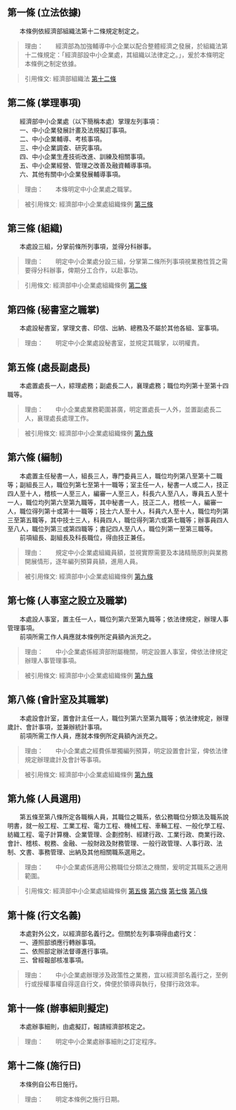 第一條 (立法依據)
-----------------
　　本條例依經濟部組織法第十二條規定制定之。  
> 理由：　　經濟部為加強輔導中小企業以配合整體經濟之發展，於組織法第十二條規定：「經濟部設中小企業處，其組織以法律定之。」，爰於本條明定本條例之制定依據。

> 引用條文: 經濟部組織法 [第十二條](1019#第十二條-中小企業處之設置)



第二條 (掌理事項)
-----------------
　　經濟部中小企業處（以下簡稱本處）掌理左列事項：  
　　一、中小企業發展計畫及法規擬訂事項。  
　　二、中小企業輔導、考核事項。  
　　三、中小企業調查、研究事項。  
　　四、中小企業生產技術改進、訓練及相關事項。  
　　五、中小企業經營、管理之改善及融資輔導事項。  
　　六、其他有關中小企業發展輔導事項。  
> 理由：　　本條明定中小企業處之職掌。

> 被引用條文: 經濟部中小企業處組織條例 [第三條](1914#第三條-組織)



第三條 (組織)
-------------
　　本處設三組，分掌前條所列事項，並得分科辦事。  
> 理由：　　明定中小企業處分設三組，分掌第二條所列事項視業務性質之需要得分科辦事，俾期分工合作，以赴事功。

> 引用條文: 經濟部中小企業處組織條例 [第二條](1914#第二條-掌理事項)



第四條 (秘書室之職掌)
---------------------
　　本處設秘書室，掌理文書、印信、出納、總務及不屬於其他各組、室事項。  
> 理由：　　明定中小企業處設秘書室，並規定其職掌，以明權責。



第五條 (處長副處長)
-------------------
　　本處置處長一人，綜理處務；副處長二人，襄理處務；職位均列第十至第十四職等。  
> 理由：　　中小企業處業務範圍甚廣，明定置處長一人外，並置副處長二人，襄理處長處理工作。

> 被引用條文: 經濟部中小企業處組織條例 [第九條](1914#第九條-人員選用)



第六條 (編制)
-------------
　　本處置主任秘書一人，組長三人，專門委員三人，職位均列第八至第十二職等；副組長三人，職位列第七至第十一職等；室主任一人，秘書一人或二人，技正四人至十人，稽核一人至三人，編審一人至三人，科長六人至八人，專員五人至十一人，職位均列第六至第九職等，其中秘書一人，技正二人，稽核一人，編審一人，職位得列第十或第十一職等；技士六人至十人，科員六人至十人，職位均列第三至第五職等，其中技士三人，科員四人，職位得列第六或第七職等；辦事員四人至八人，職位列第三或第四職等；書記四人至八人，職位列第一至第三職等。  
　　前項組長、副組長及科長職位，得由技正兼任。  
> 理由：　　規定中小企業處組織員額，並視實際需要及本諸精簡原則與業務開展情形，逐年編列預算員額，進用人員。

> 被引用條文: 經濟部中小企業處組織條例 [第九條](1914#第九條-人員選用)



第七條 (人事室之設立及職掌)
---------------------------
　　本處設人事室，置主任一人，職位列第六至第九職等；依法律規定，辦理人事管理事項。  
　　前項所需工作人員應就本條例所定員額內派充之。  
> 理由：　　中小企業處係經濟部附屬機關，明定設置人事室，俾依法律規定辦理人事管理事項。

> 被引用條文: 經濟部中小企業處組織條例 [第九條](1914#第九條-人員選用)



第八條 (會計室及其職掌)
-----------------------
　　本處設會計室，置會計主任一人，職位列第六至第九職等；依法律規定，辦理歲計、會計事項，並兼辦統計事項。  
　　前項所需工作人員，應就本條例所定員額內派充之。  
> 理由：　　中小企業處之經費係單獨編列預算，明定設置會計室，俾依法律規定辦理歲計及會計等事項。

> 被引用條文: 經濟部中小企業處組織條例 [第九條](1914#第九條-人員選用)



第九條 (人員選用)
-----------------
　　第五條至第八條所定各職稱人員，其職位之職系，依公務職位分類法及職系說明書，就一般工程、工業工程、電力工程、機械工程、車輛工程、一般化學工程、紡織工程、電子計算機、企業管理、企劃控制、經建行政、工業行政、商業行政、會計、稽核、稅務、金融、一般財政及財務管理、一般行政管理、人事行政、法制、文書、事務管理、出納及其他相關職系選用之。  
> 理由：　　中小企業處係適用公務職位分類法之機關，爰明定其職系之適用範圍。

> 引用條文: 經濟部中小企業處組織條例 [第五條](1914#第五條-處長副處長) [第六條](1914#第六條-編制) [第七條](1914#第七條-人事室之設立及職掌) [第八條](1914#第八條-會計室及其職掌)



第十條 (行文名義)
-----------------
　　本處對外公文，以經濟部名義行之。但關於左列事項得由處行文：  
　　一、遵照部頒應行轉辦事項。  
　　二、依照部定辦法督導進行事項。  
　　三、曾經報部核准事項。  
> 理由：　　中小企業處辦理涉及政策性之業務，宜以經濟部名義行之，至例行或授權事權自得逕自行文，俾便於領導與執行，發揮行政效率。



第十一條 (辦事細則擬定)
-----------------------
　　本處辦事細則，由處擬訂，報請經濟部核定之。  
> 理由：　　明定中小企業處辦事細則之訂定程序。



第十二條 (施行日)
-----------------
　　本條例自公布日施行。  
> 理由：　　明定本條例之施行日期。